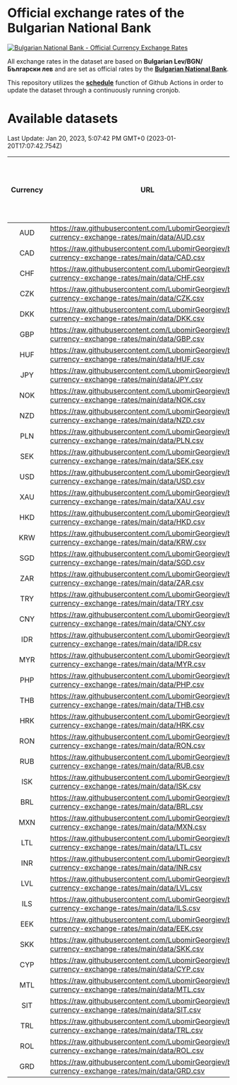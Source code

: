 # Official exchange rates of the Bulgarian National Bank

[![Bulgarian National Bank - Official Currency Exchange Rates](https://github.com/LubomirGeorgiev/bnb-currency-exchange-rates/actions/workflows/update-rates.yml/badge.svg?branch=main)](https://github.com/LubomirGeorgiev/bnb-currency-exchange-rates/actions/workflows/update-rates.yml)

All exchange rates in the dataset are based on **Bulgarian Lev/BGN/Български лев** and are set as official rates by the [**Bulgarian National Bank**](https://www.bnb.bg/Statistics/StExternalSector/StExchangeRates/StERForeignCurrencies/index.htm?toLang=_EN).

This repository utilizes the [**schedule**](https://docs.github.com/en/actions/reference/events-that-trigger-workflows) function of Github Actions in order to update the dataset through a continuously running cronjob.

# Available datasets

<!-- START LINKS (DO NOT EVER FU*ING DELETE THIS COMMENT FOR THE LOVE OF YOUR LIFE!!! IF YOU ARE CURIOS HOW IT WORKS, YOU CAN HAVE A LOOK AT ./src/updateReadme.ts) -->

Last Update: Jan 20, 2023, 5:07:42 PM GMT+0 (2023-01-20T17:07:42.754Z)

| Currency | URL                                                                                             | Number of records | Number of missing days that were filled in |
| :------: | ----------------------------------------------------------------------------------------------- | :---------------: | :----------------------------------------: |
|   AUD    | https://raw.githubusercontent.com/LubomirGeorgiev/bnb-currency-exchange-rates/main/data/AUD.csv |       8504        |                    2623                    |
|   CAD    | https://raw.githubusercontent.com/LubomirGeorgiev/bnb-currency-exchange-rates/main/data/CAD.csv |       8504        |                    2623                    |
|   CHF    | https://raw.githubusercontent.com/LubomirGeorgiev/bnb-currency-exchange-rates/main/data/CHF.csv |       8504        |                    2623                    |
|   CZK    | https://raw.githubusercontent.com/LubomirGeorgiev/bnb-currency-exchange-rates/main/data/CZK.csv |       8504        |                    2623                    |
|   DKK    | https://raw.githubusercontent.com/LubomirGeorgiev/bnb-currency-exchange-rates/main/data/DKK.csv |       8504        |                    2623                    |
|   GBP    | https://raw.githubusercontent.com/LubomirGeorgiev/bnb-currency-exchange-rates/main/data/GBP.csv |       8504        |                    2623                    |
|   HUF    | https://raw.githubusercontent.com/LubomirGeorgiev/bnb-currency-exchange-rates/main/data/HUF.csv |       8504        |                    2623                    |
|   JPY    | https://raw.githubusercontent.com/LubomirGeorgiev/bnb-currency-exchange-rates/main/data/JPY.csv |       8504        |                    2623                    |
|   NOK    | https://raw.githubusercontent.com/LubomirGeorgiev/bnb-currency-exchange-rates/main/data/NOK.csv |       8504        |                    2623                    |
|   NZD    | https://raw.githubusercontent.com/LubomirGeorgiev/bnb-currency-exchange-rates/main/data/NZD.csv |       8504        |                    2623                    |
|   PLN    | https://raw.githubusercontent.com/LubomirGeorgiev/bnb-currency-exchange-rates/main/data/PLN.csv |       8504        |                    2623                    |
|   SEK    | https://raw.githubusercontent.com/LubomirGeorgiev/bnb-currency-exchange-rates/main/data/SEK.csv |       8504        |                    2623                    |
|   USD    | https://raw.githubusercontent.com/LubomirGeorgiev/bnb-currency-exchange-rates/main/data/USD.csv |       8504        |                    2623                    |
|   XAU    | https://raw.githubusercontent.com/LubomirGeorgiev/bnb-currency-exchange-rates/main/data/XAU.csv |       8504        |                    2625                    |
|   HKD    | https://raw.githubusercontent.com/LubomirGeorgiev/bnb-currency-exchange-rates/main/data/HKD.csv |       8204        |                    2534                    |
|   KRW    | https://raw.githubusercontent.com/LubomirGeorgiev/bnb-currency-exchange-rates/main/data/KRW.csv |       8204        |                    2534                    |
|   SGD    | https://raw.githubusercontent.com/LubomirGeorgiev/bnb-currency-exchange-rates/main/data/SGD.csv |       8204        |                    2534                    |
|   ZAR    | https://raw.githubusercontent.com/LubomirGeorgiev/bnb-currency-exchange-rates/main/data/ZAR.csv |       8204        |                    2534                    |
|   TRY    | https://raw.githubusercontent.com/LubomirGeorgiev/bnb-currency-exchange-rates/main/data/TRY.csv |       6563        |                    2029                    |
|   CNY    | https://raw.githubusercontent.com/LubomirGeorgiev/bnb-currency-exchange-rates/main/data/CNY.csv |       6445        |                    1995                    |
|   IDR    | https://raw.githubusercontent.com/LubomirGeorgiev/bnb-currency-exchange-rates/main/data/IDR.csv |       6445        |                    1995                    |
|   MYR    | https://raw.githubusercontent.com/LubomirGeorgiev/bnb-currency-exchange-rates/main/data/MYR.csv |       6445        |                    1995                    |
|   PHP    | https://raw.githubusercontent.com/LubomirGeorgiev/bnb-currency-exchange-rates/main/data/PHP.csv |       6445        |                    1995                    |
|   THB    | https://raw.githubusercontent.com/LubomirGeorgiev/bnb-currency-exchange-rates/main/data/THB.csv |       6445        |                    1995                    |
|   HRK    | https://raw.githubusercontent.com/LubomirGeorgiev/bnb-currency-exchange-rates/main/data/HRK.csv |       6424        |                    1988                    |
|   RON    | https://raw.githubusercontent.com/LubomirGeorgiev/bnb-currency-exchange-rates/main/data/RON.csv |       6386        |                    1977                    |
|   RUB    | https://raw.githubusercontent.com/LubomirGeorgiev/bnb-currency-exchange-rates/main/data/RUB.csv |       6121        |                    1892                    |
|   ISK    | https://raw.githubusercontent.com/LubomirGeorgiev/bnb-currency-exchange-rates/main/data/ISK.csv |       5508        |                    1705                    |
|   BRL    | https://raw.githubusercontent.com/LubomirGeorgiev/bnb-currency-exchange-rates/main/data/BRL.csv |       5475        |                    1698                    |
|   MXN    | https://raw.githubusercontent.com/LubomirGeorgiev/bnb-currency-exchange-rates/main/data/MXN.csv |       5475        |                    1698                    |
|   LTL    | https://raw.githubusercontent.com/LubomirGeorgiev/bnb-currency-exchange-rates/main/data/LTL.csv |       5276        |                    1617                    |
|   INR    | https://raw.githubusercontent.com/LubomirGeorgiev/bnb-currency-exchange-rates/main/data/INR.csv |       5106        |                    1582                    |
|   LVL    | https://raw.githubusercontent.com/LubomirGeorgiev/bnb-currency-exchange-rates/main/data/LVL.csv |       4913        |                    1505                    |
|   ILS    | https://raw.githubusercontent.com/LubomirGeorgiev/bnb-currency-exchange-rates/main/data/ILS.csv |       4380        |                    1361                    |
|   EEK    | https://raw.githubusercontent.com/LubomirGeorgiev/bnb-currency-exchange-rates/main/data/EEK.csv |       4121        |                    1259                    |
|   SKK    | https://raw.githubusercontent.com/LubomirGeorgiev/bnb-currency-exchange-rates/main/data/SKK.csv |       3093        |                    947                     |
|   CYP    | https://raw.githubusercontent.com/LubomirGeorgiev/bnb-currency-exchange-rates/main/data/CYP.csv |       3025        |                    921                     |
|   MTL    | https://raw.githubusercontent.com/LubomirGeorgiev/bnb-currency-exchange-rates/main/data/MTL.csv |       2725        |                    832                     |
|   SIT    | https://raw.githubusercontent.com/LubomirGeorgiev/bnb-currency-exchange-rates/main/data/SIT.csv |       2665        |                    813                     |
|   TRL    | https://raw.githubusercontent.com/LubomirGeorgiev/bnb-currency-exchange-rates/main/data/TRL.csv |       1939        |                    592                     |
|   ROL    | https://raw.githubusercontent.com/LubomirGeorgiev/bnb-currency-exchange-rates/main/data/ROL.csv |       1818        |                    557                     |
|   GRD    | https://raw.githubusercontent.com/LubomirGeorgiev/bnb-currency-exchange-rates/main/data/GRD.csv |        359        |                    107                     |

<!-- END LINKS (DO NOT EVER FU*ING DELETE THIS COMMENT FOR THE LOVE OF YOUR LIFE!!! IF YOU ARE CURIOS HOW IT WORKS, YOU CAN HAVE A LOOK AT ./src/updateReadme.ts) -->
